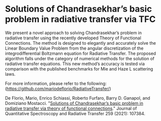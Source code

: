 # Solutions of Chandrasekhar’s basic problem in radiative transfer via TFC
We present a novel approach to solving Chandrasekhar’s problem in radiative transfer using the recently developed Theory of Functional Connections. The method is designed to elegantly and accurately solve the Linear Boundary Value Problem from the angular discretization of the integrodifferential Boltzmann equation for Radiative Transfer. The proposed algorithm falls under the category of numerical methods for the solution of radiative transfer equations. This new method’s accuracy is tested via comparison with the published benchmarks for Mie and Haze L scattering laws.

For more information, please refer to the following: <br>
(https://github.com/mariodeflorio/RadiativeTransfer/)

De Florio, Mario, Enrico Schiassi, Roberto Furfaro, Barry D. Ganapol, and Domiziano Mostacci. "<a href="https://doi.org/10.1016/j.jqsrt.2020.107384">Solutions of Chandrasekhar’s basic problem in radiative transfer via theory of functional connections</a>." Journal of Quantitative Spectroscopy and Radiative Transfer 259 (2021): 107384.
